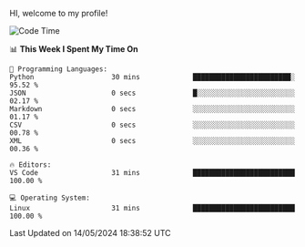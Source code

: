 HI, welcome to my profile!
<!--START_SECTION:waka-->
![Code Time](http://img.shields.io/badge/Code%20Time-1%2C858%20hrs%2019%20mins-blue)

📊 **This Week I Spent My Time On** 

```text
💬 Programming Languages: 
Python                   30 mins             ████████████████████████░   95.52 % 
JSON                     0 secs              █░░░░░░░░░░░░░░░░░░░░░░░░   02.17 % 
Markdown                 0 secs              ░░░░░░░░░░░░░░░░░░░░░░░░░   01.17 % 
CSV                      0 secs              ░░░░░░░░░░░░░░░░░░░░░░░░░   00.78 % 
XML                      0 secs              ░░░░░░░░░░░░░░░░░░░░░░░░░   00.36 % 

🔥 Editors: 
VS Code                  31 mins             █████████████████████████   100.00 % 

💻 Operating System: 
Linux                    31 mins             █████████████████████████   100.00 % 
```


 Last Updated on 14/05/2024 18:38:52 UTC
<!--END_SECTION:waka-->
